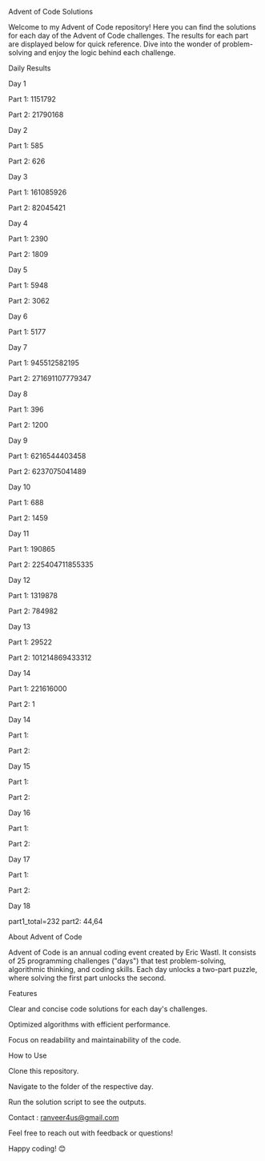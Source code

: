Advent of Code Solutions

Welcome to my Advent of Code repository! Here you can find the solutions for each day of the Advent of Code challenges. The results for each part are displayed below for quick reference. Dive into the wonder of problem-solving and enjoy the logic behind each challenge.

Daily Results

Day 1

Part 1: 1151792

Part 2: 21790168

Day 2

Part 1: 585

Part 2: 626

Day 3

Part 1: 161085926

Part 2: 82045421

Day 4

Part 1: 2390

Part 2: 1809

Day 5

Part 1: 5948

Part 2: 3062

Day 6

Part 1: 5177

Day 7

Part 1: 945512582195

Part 2: 271691107779347

Day 8

Part 1: 396

Part 2: 1200

Day 9

Part 1: 6216544403458

Part 2: 6237075041489

Day 10

Part 1: 688

Part 2: 1459

Day 11

Part 1: 190865

Part 2: 225404711855335

Day 12

Part 1: 1319878

Part 2: 784982

Day 13

Part 1: 29522

Part 2: 101214869433312

Day 14

Part 1: 221616000

Part 2: 1

Day 14

Part 1: 

Part 2: 

Day 15

Part 1: 

Part 2: 

Day 16

Part 1: 

Part 2: 

Day 17

Part 1: 

Part 2: 

Day 18

part1_total=232
part2: 44,64

About Advent of Code

Advent of Code is an annual coding event created by Eric Wastl. It consists of 25 programming challenges ("days") that test problem-solving, algorithmic thinking, and coding skills. Each day unlocks a two-part puzzle, where solving the first part unlocks the second.

Features

Clear and concise code solutions for each day's challenges.

Optimized algorithms with efficient performance.

Focus on readability and maintainability of the code.

How to Use

Clone this repository.

Navigate to the folder of the respective day.

Run the solution script to see the outputs.

Contact : ranveer4us@gmail.com

Feel free to reach out with feedback or questions!

Happy coding! 😊

